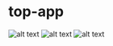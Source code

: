 # top-app
![alt text](https://github.com/DmitriyAvgustinovich/FrontendSolutions/blob/main/top-app/Screenshot_1.jpg)
![alt text](https://github.com/DmitriyAvgustinovich/FrontendSolutions/blob/main/top-app/Screenshot_2.jpg)
![alt text](https://github.com/DmitriyAvgustinovich/FrontendSolutions/blob/main/top-app/Screenshot_7.jpg)

